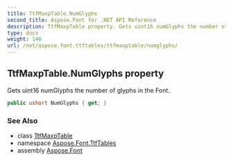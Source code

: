 ```yaml
---
title: TtfMaxpTable.NumGlyphs
second_title: Aspose.Font for .NET API Reference
description: TtfMaxpTable property. Gets uint16 numGlyphs the number of glyphs in the Font
type: docs
weight: 140
url: /net/aspose.font.ttftables/ttfmaxptable/numglyphs/
---
```

## TtfMaxpTable.NumGlyphs property

Gets uint16 numGlyphs the number of glyphs in the Font.

```csharp
public ushort NumGlyphs { get; }
```

### See Also

* class [TtfMaxpTable](../)
* namespace [Aspose.Font.TtfTables](../../ttfmaxptable/)
* assembly [Aspose.Font](../../../)


